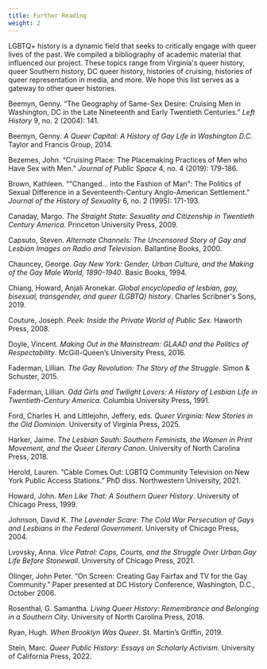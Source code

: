 ```yaml
---
title: Further Reading
weight: 2
---
```

LGBTQ+ history is a dynamic field that seeks to critically engage with queer lives of the past. We compiled a bibliography of academic material that influenced our project. These topics range from Virginia's queer history, queer Southern history, DC queer history, histories of cruising, histories of queer representation in media, and more. We hope this list serves as a gateway to other queer histories. 

Beemyn, Genny. “The Geography of Same-Sex Desire: Cruising Men in Washington, DC in the Late Nineteenth and Early Twentieth Centuries.” *Left History* 9, no. 2 (2004): 141.

Beemyn, Genny. *A Queer Capital: A History of Gay Life in Washington D.C.* Taylor and Francis Group, 2014.

Bezemes, John. “Cruising Place: The Placemaking Practices of Men who Have Sex with Men.” *Journal of Public Space* 4, no. 4 (2019): 179-186.

Brown, Kathleen. “"Changed... into the Fashion of Man": The Politics of Sexual Difference in a Seventeenth-Century Anglo-American Settlement.” *Journal of the History of Sexuality* 6, no. 2 (1995): 171-193.

Canaday, Margo. *The Straight State: Sexuality and Citizenship in Twentieth Century America*. Princeton University Press, 2009.

Capsuto, Steven. *Alternate Channels: The Uncensored Story of Gay and Lesbian Images on Radio and Television*. Ballantine Books, 2000.

Chauncey, George. *Gay New York: Gender, Urban Culture, and the Making of the Gay Male World, 1890-1940*. Basic Books, 1994. 

Chiang, Howard, Anjali Aronekar. *Global encyclopedia of lesbian, gay, bisexual, transgender, and queer (LGBTQ) history*. Charles Scribner's Sons, 2019.

Couture, Joseph. *Peek: Inside the Private World of Public Sex*. Haworth Press, 2008.

Doyle, Vincent. *Making Out in the Mainstream: GLAAD and the Politics of Respectability*. McGill-Queen’s University Press, 2016.

Faderman, Lillian. *The Gay Revolution: The Story of the Struggle*. Simon & Schuster, 2015. 

Faderman, Lillian. *Odd Girls and Twilight Lovers: A History of Lesbian Life in Twentieth-Century America*. Columbia University Press, 1991.

Ford, Charles H. and Littlejohn, Jeffery, eds. *Queer Virginia: New Stories in the Old Dominion*. University of Virginia Press, 2025.

Harker, Jaime. *The Lesbian South: Southern Feminists, the Women in Print Movement, and the Queer Literary Canon*. University of North Carolina Press, 2018. 

Herold, Lauren. “Cable Comes Out: LGBTQ Community Television on New York Public Access Stations.” PhD diss. Northwestern University, 2021.

Howard, John. *Men Like That: A Southern Queer History*. University of Chicago Press, 1999.

Johnson, David K. *The Lavender Scare: The Cold War Persecution of Gays and Lesbians in the Federal Government*. University of Chicago Press, 2004.

Lvovsky, Anna. *Vice Patrol: Cops, Courts, and the Struggle Over Urban Gay Life Before Stonewall*. University of Chicago Press, 2021.

Olinger, John Peter. “On Screen: Creating Gay Fairfax and TV for the Gay Community.” Paper presented at DC History Conference, Washington, D.C., October 2006.

Rosenthal, G. Samantha. *Living Queer History: Remembrance and Belonging in a Southern City*. University of North Carolina Press, 2018.

Ryan, Hugh. *When Brooklyn Was Queer*. St. Martin’s Griffin, 2019.

Stein, Marc. *Queer Public History: Essays on Scholarly Activism*. University of California Press, 2022. 
